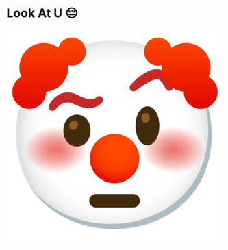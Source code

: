 # Look At U 😔

<p align="center">

<img src="./Year%202/Digital%20Design/.assets/sus.png" alt="Literally u" title="Literally u">

</p>
